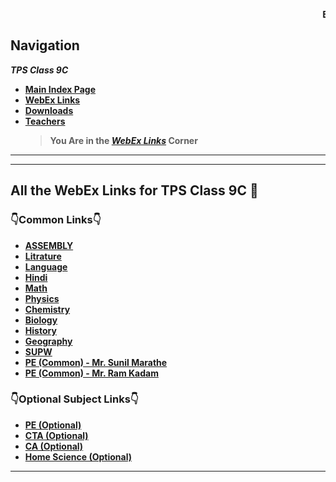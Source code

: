 <marquee behavior="scroll" direction="left"><strong>EXAMS FROM 19th JULY!!  !!STAY STRONG!!</strong></marquee>
## Navigation
***TPS Class 9C***
- [**Main Index Page**](https://v1s1t0r999.github.io/TPSClass9C/index)
- [**WebEx Links**](https://v1s1t0r999.github.io/TPSClass9C/WebEx_Links)
- [**Downloads**](https://v1s1t0r999.github.io/TPSClass9C/downloads)
- [**Teachers**](https://v1s1t0r999.github.io/TPSClass9C/Teachers)
    > **You Are in the [_WebEx Links_](https://v1s1t0r999.github.io/TPSClass9C/WebEx_Links) Corner**


---
---

## All the WebEx Links for TPS Class 9C 🔗

### 👇Common Links👇
- [**ASSEMBLY**](https://meet97.webex.com/meet/Roohi.S)
- [**Litrature**](https://meet96.webex.com/meet/RupeshDalvi)
- [**Language**](https://meet97.webex.com/meet/RuchiraRastogi)
- [**Hindi**](https://meet97.webex.com/meet/JYOTSNA-AY21)
- [**Math**](https://meet97.webex.com/meet/Roohi.S)
- [**Physics**](https://meet96.webex.com/meet/GeetaShrivastav)
- [**Chemistry**](https://meet96.webex.com/meet/neepa.mehta)
- [**Biology**](https://meet96.webex.com/meet/garimasingh)
- [**History**](https://meet96.webex.com/meet/pr1580983479)
- [**Geography**](https://meet97.webex.com/meet/shanthala)
- [**SUPW**](https://meet97.webex.com/meet/RuchiraRastogi)
- [**PE (Common) - Mr. Sunil Marathe**](https://meet96.webex.com/meet/pr1584286532)
- [**PE (Common) - Mr. Ram Kadam**](https://meet97.webex.com/meet/pr1580716916)

### 👇Optional Subject Links👇
- [**PE (Optional)**](https://meet96.webex.com/meet/pr1587247734)
- [**CTA (Optional)**](https://meet97.webex.com/meet/pr1589336946)
- [**CA	(Optional)**](https://meet96.webex.com/meet/SeethaJothi)
- [**Home Science (Optional)**](https://meet96.webex.com/meet/pr1589820885)


---
